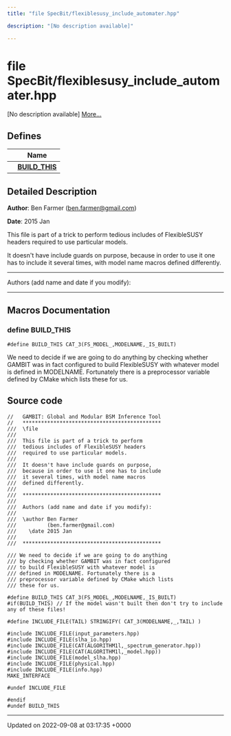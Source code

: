 ```yaml
---
title: "file SpecBit/flexiblesusy_include_automater.hpp"

description: "[No description available]"

---
```


# file SpecBit/flexiblesusy_include_automater.hpp

[No description available] [More...](#detailed-description)

## Defines

|                | Name           |
| -------------- | -------------- |
|  | **[BUILD_THIS](/documentation/code/files/flexiblesusy__include__automater_8hpp/#define-build-this)**  |

## Detailed Description


**Author**: Ben Farmer ([ben.farmer@gmail.com](mailto:ben.farmer@gmail.com)) 

**Date**: 2015 Jan

This file is part of a trick to perform tedious includes of FlexibleSUSY headers required to use particular models.

It doesn't have include guards on purpose, because in order to use it one has to include it several times, with model name macros defined differently.



------------------

Authors (add name and date if you modify):



------------------




## Macros Documentation

### define BUILD_THIS

```
#define BUILD_THIS CAT_3(FS_MODEL_,MODELNAME,_IS_BUILT)
```


We need to decide if we are going to do anything by checking whether GAMBIT was in fact configured to build FlexibleSUSY with whatever model is defined in MODELNAME. Fortunately there is a preprocessor variable defined by CMake which lists these for us. 


## Source code

```
//   GAMBIT: Global and Modular BSM Inference Tool
//   *********************************************
///  \file
///
///  This file is part of a trick to perform
///  tedious includes of FlexibleSUSY headers
///  required to use particular models.
///
///  It doesn't have include guards on purpose,
///  because in order to use it one has to include
///  it several times, with model name macros 
///  defined differently.
///
///  *********************************************
///
///  Authors (add name and date if you modify):
///
///  \author Ben Farmer
///          (ben.farmer@gmail.com)
///    \date 2015 Jan
///  
///  *********************************************

/// We need to decide if we are going to do anything
/// by checking whether GAMBIT was in fact configured
/// to build FlexibleSUSY with whatever model is
/// defined in MODELNAME. Fortunately there is a
/// preprocessor variable defined by CMake which lists
/// these for us.

#define BUILD_THIS CAT_3(FS_MODEL_,MODELNAME,_IS_BUILT) 
#if(BUILD_THIS) // If the model wasn't built then don't try to include any of these files!

#define INCLUDE_FILE(TAIL) STRINGIFY( CAT_3(MODELNAME,_,TAIL) )

#include INCLUDE_FILE(input_parameters.hpp)
#include INCLUDE_FILE(slha_io.hpp)
#include INCLUDE_FILE(CAT(ALGORITHM1l,_spectrum_generator.hpp))
#include INCLUDE_FILE(CAT(ALGORITHM1l,_model.hpp))
#include INCLUDE_FILE(model_slha.hpp)
#include INCLUDE_FILE(physical.hpp)
#include INCLUDE_FILE(info.hpp)
MAKE_INTERFACE

#undef INCLUDE_FILE

#endif
#undef BUILD_THIS
```


-------------------------------

Updated on 2022-09-08 at 03:17:35 +0000
